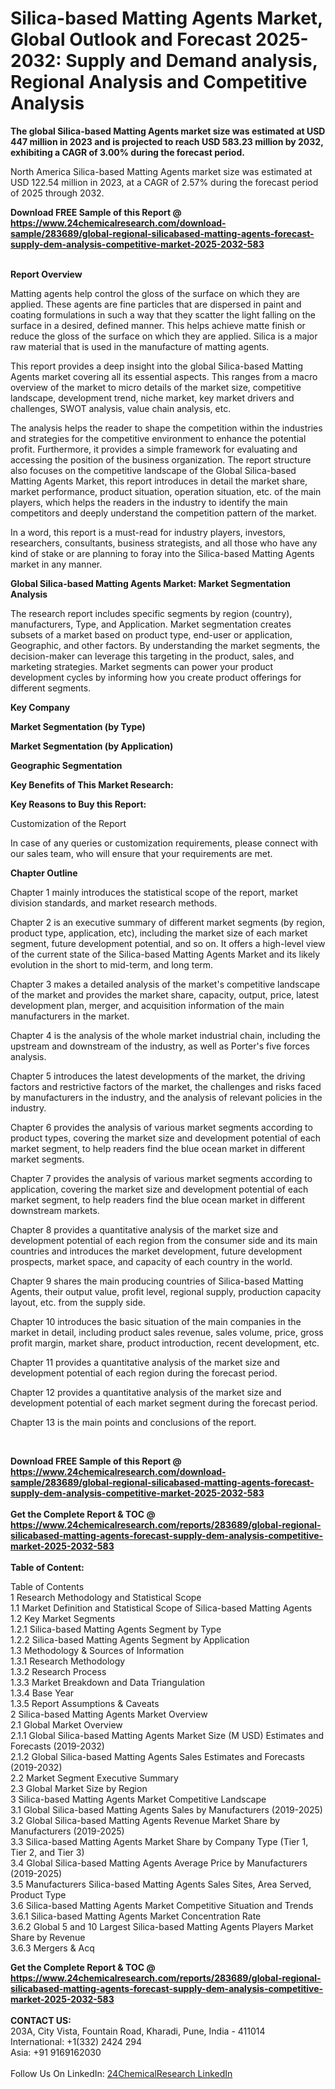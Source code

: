 <h1>Silica-based Matting Agents Market, Global Outlook and Forecast 2025-2032: Supply and Demand analysis, Regional Analysis and Competitive Analysis</h1><p><strong>The global Silica-based Matting Agents market size was estimated at USD 447 million in 2023 and is projected to reach USD 583.23 million by 2032, exhibiting a CAGR of 3.00% during the forecast period.</strong></p><p>
</p><p>
North America Silica-based Matting Agents market size was estimated at USD 122.54 million in 2023, at a CAGR of 2.57% during the forecast period of 2025 through 2032.</p><div><b>Download FREE Sample of this Report @ 
            <a href="https://www.24chemicalresearch.com/download-sample/283689/global-regional-silicabased-matting-agents-forecast-supply-dem-analysis-competitive-market-2025-2032-583">
            https://www.24chemicalresearch.com/download-sample/283689/global-regional-silicabased-matting-agents-forecast-supply-dem-analysis-competitive-market-2025-2032-583</a></b></div><br><p>
</p><p><strong>Report Overview</strong></p><p>
</p><p>Matting agents help control the gloss of the surface on which they are applied. These agents are fine particles that are dispersed in paint and coating formulations in such a way that they scatter the light falling on the surface in a desired, defined manner. This helps achieve matte finish or reduce the gloss of the surface on which they are applied. Silica is a major raw material that is used in the manufacture of matting agents.</p><p>
</p><p>This report provides a deep insight into the global Silica-based Matting Agents market covering all its essential aspects. This ranges from a macro overview of the market to micro details of the market size, competitive landscape, development trend, niche market, key market drivers and challenges, SWOT analysis, value chain analysis, etc.</p><p>
</p><p>The analysis helps the reader to shape the competition within the industries and strategies for the competitive environment to enhance the potential profit. Furthermore, it provides a simple framework for evaluating and accessing the position of the business organization. The report structure also focuses on the competitive landscape of the Global Silica-based Matting Agents Market, this report introduces in detail the market share, market performance, product situation, operation situation, etc. of the main players, which helps the readers in the industry to identify the main competitors and deeply understand the competition pattern of the market.</p><p>
In a word, this report is a must-read for industry players, investors, researchers, consultants, business strategists, and all those who have any kind of stake or are planning to foray into the Silica-based Matting Agents market in any manner.</p><p>
</p><p><strong>Global Silica-based Matting Agents Market: Market Segmentation Analysis</strong></p><p>
</p><p>The research report includes specific segments by region (country), manufacturers, Type, and Application. Market segmentation creates subsets of a market based on product type, end-user or application, Geographic, and other factors. By understanding the market segments, the decision-maker can leverage this targeting in the product, sales, and marketing strategies. Market segments can power your product development cycles by informing how you create product offerings for different segments.</p><p>
</p><p><strong>Key Company</strong></p><p>
</p><p>
</p><p><strong>Market Segmentation (by Type)</strong></p><p>
</p><p>
</p><p><strong>Market Segmentation (by Application)</strong></p><p>
</p><p>
</p><p><strong>Geographic Segmentation</strong></p><p>
</p><p>
</p><p><strong>Key Benefits of This Market Research:</strong></p><p>
</p><p>
</p><p><strong>Key Reasons to Buy this Report:</strong></p><p>
</p><p>
</p><p>Customization of the Report</p><p>
In case of any queries or customization requirements, please connect with our sales team, who will ensure that your requirements are met.</p><p>
</p><p><strong>Chapter Outline</strong></p><p>
</p><p>Chapter 1 mainly introduces the statistical scope of the report, market division standards, and market research methods.</p><p>
Chapter 2 is an executive summary of different market segments (by region, product type, application, etc), including the market size of each market segment, future development potential, and so on. It offers a high-level view of the current state of the Silica-based Matting Agents Market and its likely evolution in the short to mid-term, and long term.</p><p>
Chapter 3 makes a detailed analysis of the market's competitive landscape of the market and provides the market share, capacity, output, price, latest development plan, merger, and acquisition information of the main manufacturers in the market.</p><p>
Chapter 4 is the analysis of the whole market industrial chain, including the upstream and downstream of the industry, as well as Porter's five forces analysis.</p><p>
Chapter 5 introduces the latest developments of the market, the driving factors and restrictive factors of the market, the challenges and risks faced by manufacturers in the industry, and the analysis of relevant policies in the industry.</p><p>
Chapter 6 provides the analysis of various market segments according to product types, covering the market size and development potential of each market segment, to help readers find the blue ocean market in different market segments.</p><p>
Chapter 7 provides the analysis of various market segments according to application, covering the market size and development potential of each market segment, to help readers find the blue ocean market in different downstream markets.</p><p>
Chapter 8 provides a quantitative analysis of the market size and development potential of each region from the consumer side and its main countries and introduces the market development, future development prospects, market space, and capacity of each country in the world.</p><p>
Chapter 9 shares the main producing countries of Silica-based Matting Agents, their output value, profit level, regional supply, production capacity layout, etc. from the supply side.</p><p>
Chapter 10 introduces the basic situation of the main companies in the market in detail, including product sales revenue, sales volume, price, gross profit margin, market share, product introduction, recent development, etc.</p><p>
Chapter 11 provides a quantitative analysis of the market size and development potential of each region during the forecast period.</p><p>
Chapter 12 provides a quantitative analysis of the market size and development potential of each market segment during the forecast period.</p><p>
Chapter 13 is the main points and conclusions of the report.</p><p>
 </p><div><b>Download FREE Sample of this Report @ 
            <a href="https://www.24chemicalresearch.com/download-sample/283689/global-regional-silicabased-matting-agents-forecast-supply-dem-analysis-competitive-market-2025-2032-583">
            https://www.24chemicalresearch.com/download-sample/283689/global-regional-silicabased-matting-agents-forecast-supply-dem-analysis-competitive-market-2025-2032-583</a></b></div><br><div><b>Get the Complete Report & TOC @ 
            <a href="https://www.24chemicalresearch.com/reports/283689/global-regional-silicabased-matting-agents-forecast-supply-dem-analysis-competitive-market-2025-2032-583">
            https://www.24chemicalresearch.com/reports/283689/global-regional-silicabased-matting-agents-forecast-supply-dem-analysis-competitive-market-2025-2032-583</a></b></div><br>
            <b>Table of Content:</b><p>Table of Contents<br />
1 Research Methodology and Statistical Scope<br />
1.1 Market Definition and Statistical Scope of Silica-based Matting Agents<br />
1.2 Key Market Segments<br />
1.2.1 Silica-based Matting Agents Segment by Type<br />
1.2.2 Silica-based Matting Agents Segment by Application<br />
1.3 Methodology & Sources of Information<br />
1.3.1 Research Methodology<br />
1.3.2 Research Process<br />
1.3.3 Market Breakdown and Data Triangulation<br />
1.3.4 Base Year<br />
1.3.5 Report Assumptions & Caveats<br />
2 Silica-based Matting Agents Market Overview<br />
2.1 Global Market Overview<br />
2.1.1 Global Silica-based Matting Agents Market Size (M USD) Estimates and Forecasts (2019-2032)<br />
2.1.2 Global Silica-based Matting Agents Sales Estimates and Forecasts (2019-2032)<br />
2.2 Market Segment Executive Summary<br />
2.3 Global Market Size by Region<br />
3 Silica-based Matting Agents Market Competitive Landscape<br />
3.1 Global Silica-based Matting Agents Sales by Manufacturers (2019-2025)<br />
3.2 Global Silica-based Matting Agents Revenue Market Share by Manufacturers (2019-2025)<br />
3.3 Silica-based Matting Agents Market Share by Company Type (Tier 1, Tier 2, and Tier 3)<br />
3.4 Global Silica-based Matting Agents Average Price by Manufacturers (2019-2025)<br />
3.5 Manufacturers Silica-based Matting Agents Sales Sites, Area Served, Product Type<br />
3.6 Silica-based Matting Agents Market Competitive Situation and Trends<br />
3.6.1 Silica-based Matting Agents Market Concentration Rate<br />
3.6.2 Global 5 and 10 Largest Silica-based Matting Agents Players Market Share by Revenue<br />
3.6.3 Mergers & Acq</p><div><b>Get the Complete Report & TOC @ 
            <a href="https://www.24chemicalresearch.com/reports/283689/global-regional-silicabased-matting-agents-forecast-supply-dem-analysis-competitive-market-2025-2032-583">
            https://www.24chemicalresearch.com/reports/283689/global-regional-silicabased-matting-agents-forecast-supply-dem-analysis-competitive-market-2025-2032-583</a></b></div><br><b>CONTACT US:</b><br>
            203A, City Vista, Fountain Road, Kharadi, Pune, India - 411014<br>
            International: +1(332) 2424 294<br>
            Asia: +91 9169162030 <br><br>
            Follow Us On LinkedIn: <a href="https://www.linkedin.com/company/24chemicalresearch/">24ChemicalResearch LinkedIn</a>